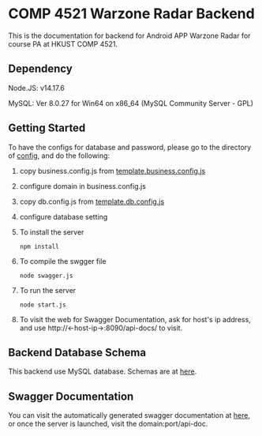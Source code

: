 # COMP 4521 Warzone Radar Backend

This is the documentation for backend for Android APP Warzone Radar for course PA at HKUST COMP 4521.


## Dependency

Node.JS:            v14.17.6

MySQL:           Ver 8.0.27 for Win64 on x86_64 (MySQL Community Server - GPL)

## Getting Started

To have the configs for database and password, please go to the directory of [config](./app/config), and do the following:

1. copy business.config.js from [template.business.config.js](./app/config/template.business.config.js)
2. configure domain in business.config.js
3. copy db.config.js from [template.db.config.js](./app/config/template.db.config.js)
4. configure database setting


5. To install the server
    ```{powershell}
    npm install
    ```
6. To compile the swgger file
    ```{powershell}
    node swagger.js
    ```

7. To run the server
    ```{powershell}
    node start.js
    ```

8. To visit the web for Swagger Documentation, ask for host's ip address, and use http://<-host-ip->:8090/api-docs/ to visit.

## Backend Database Schema

This backend use MySQL database. Schemas are at [here](./archive/warzone_schema.sql).

## Swagger Documentation

You can visit the automatically generated swagger documentation at [here](./swagger-output.json), or once the server is launched, visit the domain:port/api-doc. 
